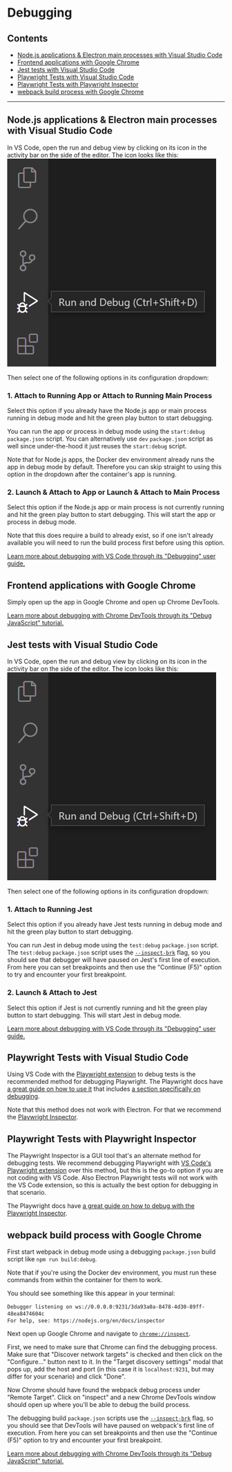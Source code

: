 # Debugging

## Contents

-   [Node.js applications & Electron main processes with Visual Studio Code](#nodejs-applications--electron-main-processes-with-visual-studio-code)
-   [Frontend applications with Google Chrome](#frontend-applications-with-google-chrome)
-   [Jest tests with Visual Studio Code](#jest-tests-with-visual-studio-code)
-   [Playwright Tests with Visual Studio Code](#playwright-tests-with-visual-studio-code)
-   [Playwright Tests with Playwright Inspector](#playwright-tests-with-playwright-inspector)
-   [webpack build process with Google Chrome](#webpack-build-process-with-google-chrome)

---

## Node.js applications & Electron main processes with Visual Studio Code

In VS Code, open the run and debug view by clicking on its icon in the activity bar on the side of the editor. The icon looks like this:  
![VS Code run and debug view icon](../images/vs-code-run-and-debug-icon.png)

Then select one of the following options in its configuration dropdown:

### 1. Attach to Running App or Attach to Running Main Process

Select this option if you already have the Node.js app or main process running in debug mode and hit the green play button to start debugging.

You can run the app or process in debug mode using the `start:debug` `package.json` script. You can alternatively use `dev` `package.json` script as well since under-the-hood it just reuses the `start:debug` script.

Note that for Node.js apps, the Docker dev environment already runs the app in debug mode by default. Therefore you can skip straight to using this option in the dropdown after the container's app is running.

### 2. Launch & Attach to App or Launch & Attach to Main Process

Select this option if the Node.js app or main process is not currently running and hit the green play button to start debugging. This will start the app or process in debug mode.

Note that this does require a build to already exist, so if one isn't already available you will need to run the build process first before using this option.

[Learn more about debugging with VS Code through its "Debugging" user guide.](https://code.visualstudio.com/docs/editor/debugging)

## Frontend applications with Google Chrome

Simply open up the app in Google Chrome and open up Chrome DevTools.

[Learn more about debugging with Chrome DevTools through its "Debug JavaScript" tutorial.](https://developer.chrome.com/docs/devtools/javascript)

## Jest tests with Visual Studio Code

In VS Code, open the run and debug view by clicking on its icon in the activity bar on the side of the editor. The icon looks like this:  
![VS Code run and debug view icon](../images/vs-code-run-and-debug-icon.png)

Then select one of the following options in its configuration dropdown:

### 1. Attach to Running Jest

Select this option if you already have Jest tests running in debug mode and hit the green play button to start debugging.

You can run Jest in debug mode using the `test:debug` `package.json` script. The `test:debug` `package.json` script uses the [`--inspect-brk`](https://nodejs.org/api/debugger.html#v8-inspector-integration-for-nodejs) flag, so you should see that debugger will have paused on Jest's first line of execution. From here you can set breakpoints and then use the "Continue (F5)" option to try and encounter your first breakpoint.

### 2. Launch & Attach to Jest

Select this option if Jest is not currently running and hit the green play button to start debugging. This will start Jest in debug mode.

[Learn more about debugging with VS Code through its "Debugging" user guide.](https://code.visualstudio.com/docs/editor/debugging)

## Playwright Tests with Visual Studio Code

Using VS Code with the [Playwright extension](https://marketplace.visualstudio.com/items?itemName=ms-playwright.playwright) to debug tests is the recommended method for debugging Playwright. The Playwright docs have [a great guide on how to use it](https://playwright.dev/docs/getting-started-vscode) that includes [a section specifically on debugging](https://playwright.dev/docs/getting-started-vscode#debugging-tests).

Note that this method does not work with Electron. For that we recommend the [Playwright Inspector](#playwright-tests-with-playwright-inspector).

## Playwright Tests with Playwright Inspector

The Playwright Inspector is a GUI tool that's an alternate method for debugging tests. We recommend debugging Playwright with [VS Code's Playwright extension](#playwright-tests-with-visual-studio-code) over this method, but this is the go-to option if you are not coding with VS Code. Also Electron Playwright tests will not work with the VS Code extension, so this is actually the best option for debugging in that scenario.

The Playwright docs have [a great guide on how to debug with the Playwright Inspector](https://playwright.dev/docs/debug#playwright-inspector).

## webpack build process with Google Chrome

First start webpack in debug mode using a debugging `package.json` build script like `npm run build:debug`.

Note that if you're using the Docker dev environment, you must run these commands from within the container for them to work.

You should see something like this appear in your terminal:

```
Debugger listening on ws://0.0.0.0:9231/3da93a0a-8478-4d30-89ff-48ea8474604c
For help, see: https://nodejs.org/en/docs/inspector
```

Next open up Google Chrome and navigate to [`chrome://inspect`](chrome://inspect).

First, we need to make sure that Chrome can find the debugging process. Make sure that "Discover network targets" is checked and then click on the "Configure..." button next to it. In the "Target discovery settings" modal that pops up, add the host and port (in this case it is `localhost:9231`, but may differ for your scenario) and click "Done".

Now Chrome should have found the webpack debug process under "Remote Target". Click on "inspect" and a new Chrome DevTools window should open up where you'll be able to debug the build process.

The debugging build `package.json` scripts use the [`--inspect-brk`](https://nodejs.org/api/debugger.html#v8-inspector-integration-for-nodejs) flag, so you should see that DevTools will have paused on webpack's first line of execution. From here you can set breakpoints and then use the "Continue (F5)" option to try and encounter your first breakpoint.

[Learn more about debugging with Chrome DevTools through its "Debug JavaScript" tutorial.](https://developer.chrome.com/docs/devtools/javascript)
